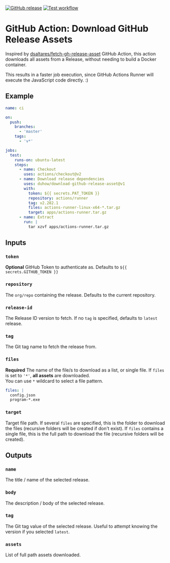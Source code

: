 [![GitHub release](https://img.shields.io/github/release/duhow/download-github-release-asset.svg?style=flat-square)](https://github.com/duhow/download-github-release-asset/releases/latest)
[![Test workflow](https://img.shields.io/github/workflow/status/duhow/download-github-release-asset/ci?label=test&logo=github&style=flat-square)](https://github.com/docker/metadata-action/actions?workflow=ci)

# GitHub Action: Download GitHub Release Assets

Inspired by [dsaltares/fetch-gh-release-asset](https://github.com/dsaltares/fetch-gh-release-asset) GitHub Action,
this action downloads all assets from a Release, without needing to build a Docker container.

This results in a faster job execution, since GitHub Actions Runner will execute the JavaScript code directly. :)

## Example

```yaml
name: ci

on:
  push:
    branches:
      - 'master'
    tags:
      - 'v*'

jobs:
  test:
    runs-on: ubuntu-latest
    steps:
      - name: Checkout
        uses: actions/checkout@v2
      - name: Download release dependencies
        uses: duhow/download-github-release-asset@v1
        with:
          token: ${{ secrets.PAT_TOKEN }}
          repository: actions/runner
          tag: v2.282.1
          files: actions-runner-linux-x64-*.tar.gz
          target: apps/actions-runner.tar.gz
      - name: Extract
        run: |
          tar xzvf apps/actions-runner.tar.gz
```

## Inputs

### `token`

**Optional** GitHub Token to authenticate as. Defaults to `${{ secrets.GITHUB_TOKEN }}`

### `repository`

The `org/repo` containing the release. Defaults to the current repository.

### `release-id`

The Release ID version to fetch. If no `tag` is specified, defaults to `latest` release.

### `tag`

The Git tag name to fetch the release from.

### `files`

**Required** The name of the file/s to download as a list, or single file.
If `files` is set to `'*'`, **all assets** are downloaded.  
You can use `*` wildcard to select a file pattern.

```yaml
files: |
  config.json
  program-*.exe
```

### `target`

Target file path. If several `files` are specified, this is the folder to download the files (recursive folders will be created if don't exist).
If `files` contains a single file, this is the full path to download the file (recursive folders will be created).

## Outputs

### `name`

The title / name of the selected release.

### `body`

The description / body of the selected release.

### `tag`

The Git tag value of the selected release. Useful to attempt knowing the version if you selected `latest`.

### `assets`

List of full path assets downloaded.
